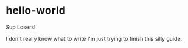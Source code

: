 # hello-world

Sup Losers!

I don't really know what to write I'm just trying to finish this silly guide.
